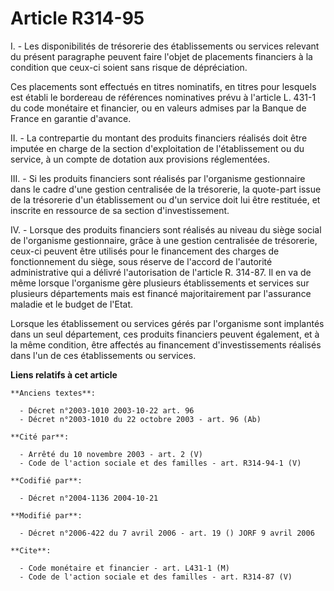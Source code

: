 # Article R314-95

I. - Les disponibilités de trésorerie des établissements ou services relevant du présent paragraphe peuvent faire l'objet de
placements financiers à la condition que ceux-ci soient sans risque de dépréciation.

Ces placements sont effectués en titres nominatifs, en titres pour lesquels est établi le bordereau de références nominatives
prévu à l'article L. 431-1 du code monétaire et financier, ou en valeurs admises par la Banque de France en garantie
d'avance.

II. - La contrepartie du montant des produits financiers réalisés doit être imputée en charge de la section d'exploitation de
l'établissement ou du service, à un compte de dotation aux provisions réglementées.

III. - Si les produits financiers sont réalisés par l'organisme gestionnaire dans le cadre d'une gestion centralisée de la
trésorerie, la quote-part issue de la trésorerie d'un établissement ou d'un service doit lui être restituée, et inscrite en
ressource de sa section d'investissement.

IV. - Lorsque des produits financiers sont réalisés au niveau du siège social de l'organisme gestionnaire, grâce à une
gestion centralisée de trésorerie, ceux-ci peuvent être utilisés pour le financement des charges de fonctionnement du siège,
sous réserve de l'accord de l'autorité administrative qui a délivré l'autorisation de l'article R. 314-87. Il en va de même
lorsque l'organisme gère plusieurs établissements et services sur plusieurs départements mais est financé majoritairement par
l'assurance maladie et le budget de l'Etat.

Lorsque les établissement ou services gérés par l'organisme sont implantés dans un seul département, ces produits financiers
peuvent également, et à la même condition, être affectés au financement d'investissements réalisés dans l'un de ces
établissements ou services.

**Liens relatifs à cet article**

	**Anciens textes**:

	  - Décret n°2003-1010 2003-10-22 art. 96
	  - Décret n°2003-1010 du 22 octobre 2003 - art. 96 (Ab)

	**Cité par**:

	  - Arrêté du 10 novembre 2003 - art. 2 (V)
	  - Code de l'action sociale et des familles - art. R314-94-1 (V)

	**Codifié par**:

	  - Décret n°2004-1136 2004-10-21

	**Modifié par**:

	  - Décret n°2006-422 du 7 avril 2006 - art. 19 () JORF 9 avril 2006

	**Cite**:

	  - Code monétaire et financier - art. L431-1 (M)
	  - Code de l'action sociale et des familles - art. R314-87 (V)
